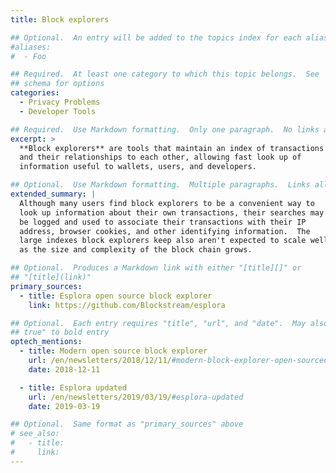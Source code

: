 ```yaml
---
title: Block explorers

## Optional.  An entry will be added to the topics index for each alias
#aliases:
#  - Foo

## Required.  At least one category to which this topic belongs.  See
## schema for options
categories:
  - Privacy Problems
  - Developer Tools

## Required.  Use Markdown formatting.  Only one paragraph.  No links allowed.
excerpt: >
  **Block explorers** are tools that maintain an index of transactions
  and their relationships to each other, allowing fast look up of
  information useful to wallets, users, and developers.

## Optional.  Use Markdown formatting.  Multiple paragraphs.  Links allowed.
extended_summary: |
  Although many users find block explorers to be a convenient way to
  look up information about their own transactions, their searches may
  be logged and used to associate their transactions with their IP
  address, browser cookies, and other identifying information.  The
  large indexes block explorers keep also aren't expected to scale well
  as the size and complexity of the block chain grows.

## Optional.  Produces a Markdown link with either "[title][]" or
## "[title](link)"
primary_sources:
  - title: Esplora open source block explorer
    link: https://github.com/Blockstream/esplora

## Optional.  Each entry requires "title", "url", and "date".  May also use "feature:
## true" to bold entry
optech_mentions:
  - title: Modern open source block explorer
    url: /en/newsletters/2018/12/11/#modern-block-explorer-open-sourced
    date: 2018-12-11

  - title: Esplora updated
    url: /en/newsletters/2019/03/19/#esplora-updated
    date: 2019-03-19

## Optional.  Same format as "primary_sources" above
# see_also:
#   - title:
#     link:
---
```

